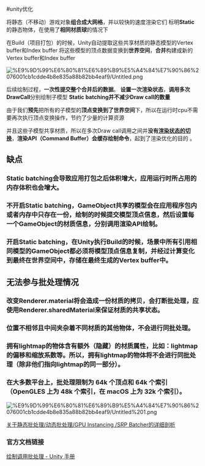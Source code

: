 #unity优化 

将静态（不移动）游戏对象**组合成大网格**，并以较快的速度渲染它们
标明**Static**的静态物体，在使用了**相同材质球**的情况下

在Build（项目打包）的时候，Unity自动提取这些共享材质的静态模型的Vertex buffer和Index buffer
将这些模型的顶点数据变换到**世界空间**，**合并**构建成新的Vertex buffer和Index buffer

![%E9%9D%99%E6%80%81%E6%89%B9%E5%A4%84%E7%90%86%2076001cb1cdde4b8e835a88b82bb4eaf9/Untitled.png](静态批处理原理.png)

后续绘制过程，**一次性提交整个合并后的数据**。
**设置一次渲染状态**，**调用多次DrawCall**分别绘制子模型
**Static batching并不减少Draw call的数量**

由于我们**预先**把所有的子模型的**顶点变换到了世界空间**下，所以在运行时cpu不需要再次执行顶点变换操作，节约了少量的计算资源

并且这些子模型共享材质，所以在多次Draw call调用之间并**没有[渲染状态的切换](渲染管线流程.md)**，**渲染API（Command Buffer）会缓存绘制命令**，起到了渲染优化的目的 。

## 缺点

### Static batching会导致应用打包之后体积增大，应用运行时所占用的内存体积也会增大。

### 不开启Static batching，GameObject共享的模型会在应用程序包内或者内存中只存在一份，绘制的时候提交模型顶点信息，然后设置每一个GameObject的材质信息，分别调用渲染API绘制。

### 开启Static batching，在Unity执行Build的时候，场景中所有引用相同模型的GameObject都必须将模型顶点信息复制，并经过计算变化到最终在世界空间中，存储在最终生成的Vertex buffer中。

## 无法参与批处理情况

### 改变Renderer.material将会造成一份材质的拷贝，会打断批处理，应使用Renderer.sharedMaterial来保证材质的共享状态。

### 位置不相邻且中间夹杂着不同材质的其他物体，不会进行同批处理。

### 拥有lightmap的物体含有额外（隐藏）的材质属性，比如：lightmap的偏移和缩放系数等。所以，拥有lightmap的物体将不会进行同批处理（除非他们指向lightmap的同一部分）。

### 在大多数平台上，批处理限制为 64k 个顶点和 64k 个索引（OpenGLES 上为 48k 个索引，在 macOS 上为 32k 个索引）。

![%E9%9D%99%E6%80%81%E6%89%B9%E5%A4%84%E7%90%86%2076001cb1cdde4b8e835a88b82bb4eaf9/Untitled%201.png](静态批处理流程图.png)

[关于静态批处理/动态批处理/GPU Instancing /SRP Batcher的详细剖析](https://zhuanlan.zhihu.com/p/98642798)

### 官方文档链接

[绘制调用批处理 - Unity 手册](http://docs.unity3d.com/cn/current/Manual/DrawCallBatching.html)